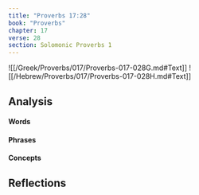 ```yaml
---
title: "Proverbs 17:28"
book: "Proverbs"
chapter: 17
verse: 28
section: Solomonic Proverbs 1
---
```

![[/Greek/Proverbs/017/Proverbs-017-028G.md#Text]]
![[/Hebrew/Proverbs/017/Proverbs-017-028H.md#Text]]

## Analysis

#### Words

#### Phrases

#### Concepts

## Reflections
